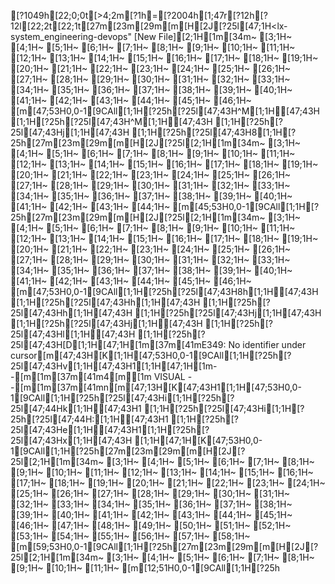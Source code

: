 [?1049h[22;0;0t[>4;2m[?1h=[?2004h[1;47r[?12h[?12l[22;2t[22;1t[27m[23m[29m[m[H[2J[?25l[47;1H<lx-system_engineering-devops" [New File][2;1H[1m[34m~                                                                     [3;1H~                                                                     [4;1H~                                                                     [5;1H~                                                                     [6;1H~                                                                     [7;1H~                                                                     [8;1H~                                                                     [9;1H~                                                                     [10;1H~                                                                     [11;1H~                                                                     [12;1H~                                                                     [13;1H~                                                                     [14;1H~                                                                     [15;1H~                                                                     [16;1H~                                                                     [17;1H~                                                                     [18;1H~                                                                     [19;1H~                                                                     [20;1H~                                                                     [21;1H~                                                                     [22;1H~                                                                     [23;1H~                                                                     [24;1H~                                                                     [25;1H~                                                                     [26;1H~                                                                     [27;1H~                                                                     [28;1H~                                                                     [29;1H~                                                                     [30;1H~                                                                     [31;1H~                                                                     [32;1H~                                                                     [33;1H~                                                                     [34;1H~                                                                     [35;1H~                                                                     [36;1H~                                                                     [37;1H~                                                                     [38;1H~                                                                     [39;1H~                                                                     [40;1H~                                                                     [41;1H~                                                                     [42;1H~                                                                     [43;1H~                                                                     [44;1H~                                                                     [45;1H~                                                                     [46;1H~                                                                     [m[47;53H0,0-1[9CAll[1;1H[?25h[?25l[47;43H^M[1;1H[47;43H  [1;1H[?25h[?25l[47;43H^M[1;1H[47;43H  [1;1H[?25h[?25l[47;43Hj[1;1H[47;43H [1;1H[?25h[?25l[47;43H8[1;1H[?25h[27m[23m[29m[m[H[2J[?25l[2;1H[1m[34m~                                                                     [3;1H~                                                                     [4;1H~                                                                     [5;1H~                                                                     [6;1H~                                                                     [7;1H~                                                                     [8;1H~                                                                     [9;1H~                                                                     [10;1H~                                                                     [11;1H~                                                                     [12;1H~                                                                     [13;1H~                                                                     [14;1H~                                                                     [15;1H~                                                                     [16;1H~                                                                     [17;1H~                                                                     [18;1H~                                                                     [19;1H~                                                                     [20;1H~                                                                     [21;1H~                                                                     [22;1H~                                                                     [23;1H~                                                                     [24;1H~                                                                     [25;1H~                                                                     [26;1H~                                                                     [27;1H~                                                                     [28;1H~                                                                     [29;1H~                                                                     [30;1H~                                                                     [31;1H~                                                                     [32;1H~                                                                     [33;1H~                                                                     [34;1H~                                                                     [35;1H~                                                                     [36;1H~                                                                     [37;1H~                                                                     [38;1H~                                                                     [39;1H~                                                                     [40;1H~                                                                     [41;1H~                                                                     [42;1H~                                                                     [43;1H~                                                                     [44;1H~                                                                     [m[45;53H0,0-1[9CAll[1;1H[?25h[27m[23m[29m[m[H[2J[?25l[2;1H[1m[34m~                                                                     [3;1H~                                                                     [4;1H~                                                                     [5;1H~                                                                     [6;1H~                                                                     [7;1H~                                                                     [8;1H~                                                                     [9;1H~                                                                     [10;1H~                                                                     [11;1H~                                                                     [12;1H~                                                                     [13;1H~                                                                     [14;1H~                                                                     [15;1H~                                                                     [16;1H~                                                                     [17;1H~                                                                     [18;1H~                                                                     [19;1H~                                                                     [20;1H~                                                                     [21;1H~                                                                     [22;1H~                                                                     [23;1H~                                                                     [24;1H~                                                                     [25;1H~                                                                     [26;1H~                                                                     [27;1H~                                                                     [28;1H~                                                                     [29;1H~                                                                     [30;1H~                                                                     [31;1H~                                                                     [32;1H~                                                                     [33;1H~                                                                     [34;1H~                                                                     [35;1H~                                                                     [36;1H~                                                                     [37;1H~                                                                     [38;1H~                                                                     [39;1H~                                                                     [40;1H~                                                                     [41;1H~                                                                     [42;1H~                                                                     [43;1H~                                                                     [44;1H~                                                                     [45;1H~                                                                     [46;1H~                                                                     [m[47;53H0,0-1[9CAll[1;1H[?25h[?25l[47;43H8h[1;1H[47;43H  [1;1H[?25h[?25l[47;43Hh[1;1H[47;43H [1;1H[?25h[?25l[47;43Hh[1;1H[47;43H [1;1H[?25h[?25l[47;43Hj[1;1H[47;43H [1;1H[?25h[?25l[47;43Hj[1;1H[47;43H [1;1H[?25h[?25l[47;43Hl[1;1H[47;43H [1;1H[?25h[?25l[47;43H[D[1;1H[47;1H[1m[37m[41mE349: No identifier under cursor[m[47;43H[K[1;1H[47;53H0,0-1[9CAll[1;1H[?25h[?25l[47;43Hv[1;1H[47;43H1[1;1H[47;1H[1m--[m[1m[37m[41m4[m[1m VISUAL --[m[1m[37m[41mn[m[47;13H[K[47;43H1[1;1H[47;53H0,0-1[9CAll[1;1H[?25h[?25l[47;43Hi[1;1H[?25h[?25l[47;44Hk[1;1H[47;43H1 [1;1H[?25h[?25l[47;43Hi[1;1H[?25h[?25l[47;44H:[1;1H[47;43H1 [1;1H[?25h[?25l[47;43He[1;1H[47;43H1[1;1H[?25h[?25l[47;43Hx[1;1H[47;43H [1;1H[47;1H[K[47;53H0,0-1[9CAll[1;1H[?25h[27m[23m[29m[m[H[2J[?25l[2;1H[1m[34m~                                                                     [3;1H~                                                                     [4;1H~                                                                     [5;1H~                                                                     [6;1H~                                                                     [7;1H~                                                                     [8;1H~                                                                     [9;1H~                                                                     [10;1H~                                                                     [11;1H~                                                                     [12;1H~                                                                     [13;1H~                                                                     [14;1H~                                                                     [15;1H~                                                                     [16;1H~                                                                     [17;1H~                                                                     [18;1H~                                                                     [19;1H~                                                                     [20;1H~                                                                     [21;1H~                                                                     [22;1H~                                                                     [23;1H~                                                                     [24;1H~                                                                     [25;1H~                                                                     [26;1H~                                                                     [27;1H~                                                                     [28;1H~                                                                     [29;1H~                                                                     [30;1H~                                                                     [31;1H~                                                                     [32;1H~                                                                     [33;1H~                                                                     [34;1H~                                                                     [35;1H~                                                                     [36;1H~                                                                     [37;1H~                                                                     [38;1H~                                                                     [39;1H~                                                                     [40;1H~                                                                     [41;1H~                                                                     [42;1H~                                                                     [43;1H~                                                                     [44;1H~                                                                     [45;1H~                                                                     [46;1H~                                                                     [47;1H~                                                                     [48;1H~                                                                     [49;1H~                                                                     [50;1H~                                                                     [51;1H~                                                                     [52;1H~                                                                     [53;1H~                                                                     [54;1H~                                                                     [55;1H~                                                                     [56;1H~                                                                     [57;1H~                                                                     [58;1H~                                                                     [m[59;53H0,0-1[9CAll[1;1H[?25h[27m[23m[29m[m[H[2J[?25l[2;1H[1m[34m~                                                                   [3;1H~                                                                   [4;1H~                                                                   [5;1H~                                                                   [6;1H~                                                                   [7;1H~                                                                   [8;1H~                                                                   [9;1H~                                                                   [10;1H~                                                                   [11;1H~                                                                   [m[12;51H0,0-1[9CAll[1;1H[?25h